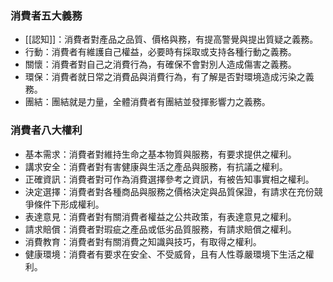 ### 消費者五大義務
- [[認知]]：消費者對產品之品質、價格與務，有提高警覺與提出質疑之義務。
- 行動：消費者有維護自己權益，必要時有採取或支持各種行動之義務。
- 關懷：消費者對自己之消費行為，有確保不會對別人造成傷害之義務。
- 環保：消費者就日常之消費品與消費行為，有了解是否對環境造成污染之義務。
- 團結：團結就是力量，全體消費者有團結並發揮影響力之義務。
### 消費者八大權利
- 基本需求：消費者對維持生命之基本物質與服務，有要求提供之權利。 
- 講求安全：消費者對有害健康與生活之產品與服務，有抗議之權利。 
- 正確資訊：消費者對可作為消費選擇參考之資訊，有被告知事實相之權利。
- 決定選擇：消費者對各種商品與服務之價格決定與品質保證，有請求在充份競爭條件下形成權利。 
- 表達意見：消費者對有關消費者權益之公共政策，有表達意見之權利。 
- 請求賠償：消費者對瑕疵之產品或低劣品質服務，有請求賠償之權利。 
- 消費教育：消費者對有關消費之知識與技巧，有取得之權利。 
- 健康環境：消費者有要求在安全、不受威脅，且有人性尊嚴環境下生活之權利。